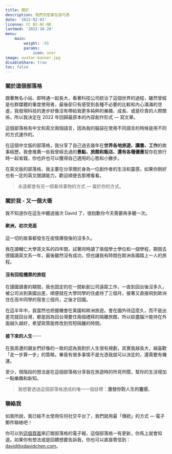 ```yaml
---
title: 關於
description: 我們怎麼會在這巧遇
date: '2022-02-03'
license: CC BY-NC-ND
lastmod: '2022-10-28'
menu:
    main: 
        weight: -95
        params:
            icon: user
image: avatar-banner.jpg
disableShare: true
toc: false
---
```

### 關於這個部落格
跟著無名小站、即時通一起長大，看著科技公司統治了這個世界的過程，雖然曾經是社群媒體的重度使用者，最後卻只有感受到各種不必要的比較和內心滿滿的空虛，我發現科技的進步好像沒有帶給我更多純粹的樂趣、成長、或是珍貴的人際關係，所以我決定在 2022 年回歸最原本的內容創作形式 — 寫文章。

這個部落格有中文和英文兩個語言，因為我的腦袋在使用不同語言的時候是用不同的方式運作的。

在這個中文版的部落格，我分享了自己過去幾年在**世界各地旅遊、讀書、工作**的故事經歷。我會推薦一些我曾經去過的**景點、旅館和飯店、還有各種優惠**幫你在旅行時一起省錢，你也許也可以獲得自己適用的心態和小撇步。

在英文版的部落格，我主要在分享關於身為一位創作者的生活和靈感，如果你剛好也有一定的英文閱讀能力，歡迎順便去那裡看看。

> 永遠都會有另一個看待事物的方式 — 屬於你的方式。

### 關於我 - 又一個大衛
我不知道你在這生中聽過幾次 David 了，很抱歉你今天需要再多聽一次。

#### 歐洲，初次見面
這一切的故事都發生在疫情爆發後的沒多久。

我在讀輔仁大學英文系的四年間，試著同時讀了兩個學士學位和一個學程，期間去德國讀英文系一年，最後雖然沒有成功，但也讓我有時間在歐洲各國踏上一人的旅程。

#### 沒有回程機票的旅程
在讀國讀書的期間，我也固定的在一間新創公司遠距工作，一直到回台後沒多久，被公司派到美國出差，順便就在大學同學的住處待了三個月，接著又直接飛到歐洲住在高中同學的宿舍三個月，之後才回國。

在這半年中，我當然也把握機會在美國和歐洲旅遊。會在國外待這麼久，而不是出差完就回台灣，都是因為回台灣要住兩個禮拜的隔離旅館，所以絞盡腦汁能待在外面越久越好，希望政策能修改到剪短隔離的時間。

#### 接下來的人生⋯⋯
在我周遭的親友們好像的一致的認為我對於人生很有規劃，其實我越長大，越喜歡「走一步算一步」的策略，畢竟有很多事情不是光憑我就可以決定的，還需要有機運。

至少，現階段的想法是在這個部落格分享我在旅遊時的所見所聞，幫你的生活增加一點樂趣和新知。

> 我想要透過這個部落格達成的唯一一個目標：**激發你對人生的靈感**。

### 聯絡我
如我所說，我已經不太使用任何社交平台了，我們就用最「傳統」的方式 — 電子郵件聯絡吧！

你可以到[這個頁面](https://xdavidchen.com/zh-tw/%E8%A8%82%E9%96%B1/)來訂閱部落格的電子報，這個部落格一有更新，你馬上就會知道。如果你有想法或是回饋想要告訴我，你也可以直接寄信到：[david@xdavidchen.com](mailto:david@xdavidchen.com)。